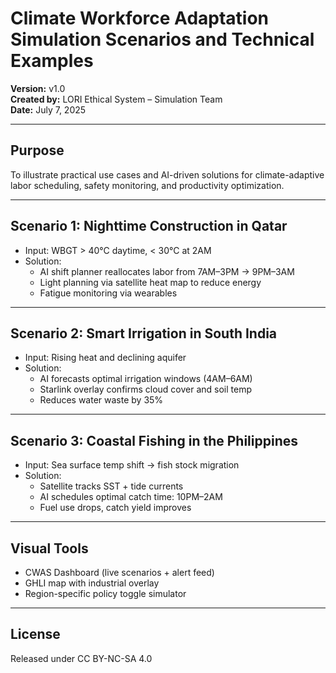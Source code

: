 # Climate Workforce Adaptation Simulation Scenarios and Technical Examples

**Version:** v1.0  
**Created by:** LORI Ethical System – Simulation Team  
**Date:** July 7, 2025

---

## Purpose

To illustrate practical use cases and AI-driven solutions for climate-adaptive labor scheduling, safety monitoring, and productivity optimization.

---

## Scenario 1: Nighttime Construction in Qatar

- Input: WBGT > 40°C daytime, < 30°C at 2AM
- Solution:
  - AI shift planner reallocates labor from 7AM–3PM → 9PM–3AM
  - Light planning via satellite heat map to reduce energy
  - Fatigue monitoring via wearables

---

## Scenario 2: Smart Irrigation in South India

- Input: Rising heat and declining aquifer
- Solution:
  - AI forecasts optimal irrigation windows (4AM–6AM)
  - Starlink overlay confirms cloud cover and soil temp
  - Reduces water waste by 35%

---

## Scenario 3: Coastal Fishing in the Philippines

- Input: Sea surface temp shift → fish stock migration
- Solution:
  - Satellite tracks SST + tide currents
  - AI schedules optimal catch time: 10PM–2AM
  - Fuel use drops, catch yield improves

---

## Visual Tools

- CWAS Dashboard (live scenarios + alert feed)
- GHLI map with industrial overlay
- Region-specific policy toggle simulator

---

## License

Released under CC BY-NC-SA 4.0
